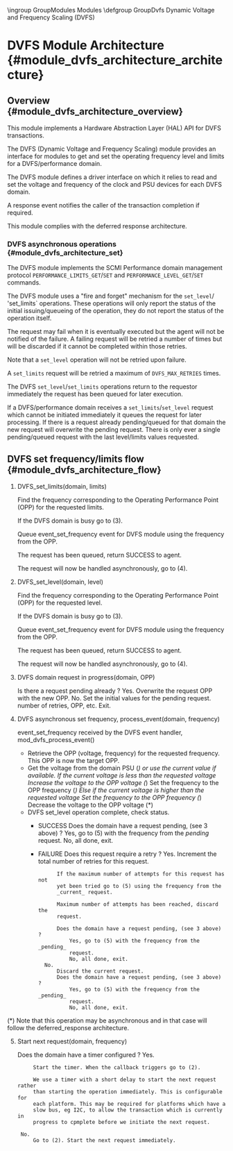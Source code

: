 \ingroup GroupModules Modules
\defgroup GroupDvfs Dynamic Voltage and Frequency Scaling (DVFS)

# DVFS Module Architecture            {#module_dvfs_architecture_architecture}

## Overview                               {#module_dvfs_architecture_overview}

This module implements a Hardware Abstraction Layer (HAL) API for DVFS
transactions.

The DVFS (Dynamic Voltage and Frequency Scaling) module provides an
interface for modules to get and set the operating frequency level
and limits for a DVFS/performance domain.

The DVFS module defines a driver interface on which it relies to read and set
the voltage and frequency of the clock and PSU devices for each DVFS domain.

A response event notifies the caller of the transaction completion if required.

This module complies with the deferred response architecture.

### DVFS asynchronous operations               {#module_dvfs_architecture_set}

The DVFS module implements the SCMI Performance domain management protocol
`PERFORMANCE_LIMITS_GET`/`SET` and `PERFORMANCE_LEVEL_GET`/`SET` commands.

The DVFS module uses a "fire and forget" mechanism for the `set_level`/
'set_limits` operations. These operations will only report the status of
the initial issuing/queueing of the operation, they do not report the status
of the operation itself.

The request may fail when it is eventually executed but the agent will not
be notified of the failure. A failing request will be retried a number of times
but will be discarded if it cannot be completed within those retries.

Note that a `set_level` operation will not be retried upon failure.

A `set_limits` request will be retried a maximum of `DVFS_MAX_RETRIES` times.

The DVFS `set_level`/`set_limits` operations return to the requestor immediately
the request has been queued for later execution.

If a DVFS/performance domain receives a `set_limits`/`set_level` request which
cannot be initiated immediately it queues the request for later processing.
If there is a request already pending/queued for that domain the new request
will overwrite the pending request. There is only ever a single pending/queued
request with the last level/limits values requested.

## DVFS set frequency/limits flow             {#module_dvfs_architecture_flow}

1) DVFS_set_limits(domain, limits)

    Find the frequency corresponding to the Operating Performance Point (OPP)
    for the requested limits.

    If the DVFS domain is busy go to (3).

    Queue event_set_frequency event for DVFS module using the frequency from
    the OPP.

    The request has been queued, return SUCCESS to agent.

    The request will now be handled asynchronously, go to (4).

2) DVFS_set_level(domain, level)

    Find the frequency corresponding to the Operating Performance Point (OPP)
    for the requested level.

    If the DVFS domain is busy go to (3).

    Queue event_set_frequency event for DVFS module using the frequency from
    the OPP.

    The request has been queued, return SUCCESS to agent.

    The request will now be handled asynchronously, go to (4).

3) DVFS domain request in progress(domain, OPP)

    Is there a request pending already ?
        Yes.
            Overwrite the request OPP with the new OPP.
        No.
            Set the initial values for the pending request.
            number of retries, OPP, etc.
    Exit.


4) DVFS asynchronous set frequency, process_event(domain, frequency)

    event_set_frequency received by the DVFS event handler,
      mod_dvfs_process_event()
    - Retrieve the OPP (voltage, frequency) for the requested frequency.
      This OPP is now the target OPP.
    - Get the voltage from the domain PSU (*) or use the current value if
      available.
        If the current voltage is less than the requested voltage
            Increase the voltage to the OPP voltage (*)
            Set the frequency to the OPP frequency (*)
        Else if the current voltage is higher than the requested voltage
            Set the frequency to the OPP frequency (*)
            Decrease the voltage to the OPP voltage (*)
    - DVFS set_level operation complete, check status.
        - SUCCESS
            Does the domain have a request pending, (see 3 above) ?
                Yes, go to (5) with the frequency from the _pending_
                request.
                No, all done, exit.
        - FAILURE
            Does this request require a retry ?
                Yes.
                    Increment the total number of retries for this request.

                    If the maximum number of attempts for this request has not
                    yet been tried go to (5) using the frequency from the
                    _current_ request.

                    Maximum number of attempts has been reached, discard the
                    request.

                    Does the domain have a request pending, (see 3 above) ?
                        Yes, go to (5) with the frequency from the _pending_
                        request.
                        No, all done, exit.
                No.
                    Discard the current request.
                    Does the domain have a request pending, (see 3 above) ?
                        Yes, go to (5) with the frequency from the _pending_
                        request.
                        No, all done, exit.

(*) Note that this operation may be asynchronous and in that case will follow
the deferred_response architecture.

5) Start next request(domain, frequency)

    Does the domain have a timer configured ?
        Yes.

            Start the timer. When the callback triggers go to (2).

            We use a timer with a short delay to start the next request rather
            than starting the operation immediately. This is configurable for
            each platform. This may be required for platforms which have a
            slow bus, eg I2C, to allow the transaction which is currently in
            progress to cpmplete before we initiate the next request.

        No.
            Go to (2). Start the next request immediately.

